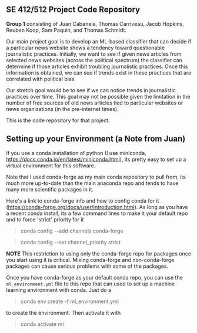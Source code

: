 ## SE 412/512 Project Code Repository

**Group 1** consisting of Juan Cabanela, Thomas Carriveau, Jacob Hopkins, Reuben Koop, Sam Paquin, and Thomas Schmidt.

Our main project goal is to develop an ML-based classifier that can decide if a particular news website shows a tendency toward questionable journalistic practices. Initially, we want to see if given news articles from selected news websites (across the political spectrum) the classifier can determine if those articles exhibit troubling journalistic practices. Once this information is obtained, we can see if trends exist in these practices that are correlated with political bias.

Our stretch goal would be to see if we can notice trends in journalistic practices over time. This goal may not be possible given the limitation in the number of free sources of old news articles tied to particular websites or news organizations (in the pre-internet times).

This is the code repository for that project.

## Setting up your Environment (a Note from Juan)

If you use a conda installation of python (I use miniconda, https://docs.conda.io/en/latest/miniconda.html), its pretty easy to set up a virtual environment for this software.  

Note that I used conda-forge as my main conda repository to pull from, its much more up-to-date than the main anaconda repo and tends to have many more scientific packages in it.  

Here's a link to conda-forge info and how to config conda for it (https://conda-forge.org/docs/user/introduction.html). As long as you have a recent conda install, its a few command lines to make it your default repo and to force 'strict' priority for it 

> conda config --add channels conda-forge

> conda config --set channel_priority strict

**NOTE** This restriction to using only the conda-forge repo for packages once you start using it is critical. Mixing conda-forge and non-conda-forge packages can cause serious problems with some of the packages.  

Once you have conda-forge as your default conda repo, you can use the `ml_environment.yml` file to this repo that can used to set up a machine learning environment with conda.  Just do a 

> conda env create -f ml_environment.yml

to create the environment.  Then activate it with

> conda activate ml
